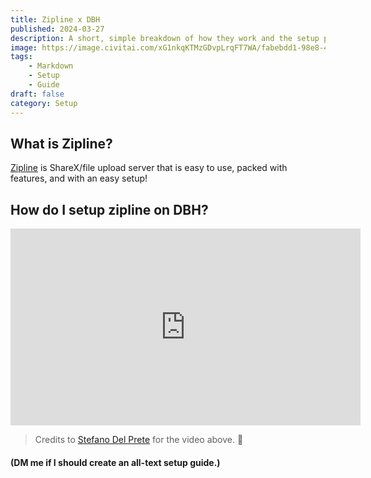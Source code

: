 ```yaml
---
title: Zipline x DBH
published: 2024-03-27
description: A short, simple breakdown of how they work and the setup process.
image: https://image.civitai.com/xG1nkqKTMzGDvpLrqFT7WA/fabebdd1-98e8-4301-ae0a-2d15af307700/original=true/325141.jpeg
tags:
    - Markdown
    - Setup
    - Guide
draft: false
category: Setup
---
```


## What is Zipline?

[Zipline](https://zipline.diced.sh/) is ShareX/file upload server that is easy to use, packed with features, and with an easy setup!

## How do I setup zipline on DBH?

<iframe width="560" height="315" src="https://www.youtube.com/embed/MGu9qD4ZoDg?si=vvIsEajjUyCApuID" title="Video Player" frameborder="0" allow="accelerometer; autoplay; clipboard-write; encrypted-media; gyroscope; picture-in-picture; web-share" referrerpolicy="strict-origin-when-cross-origin" allowfullscreen></iframe>

> Credits to [Stefano Del Prete](https://www.youtube.com/@Stef_DP) for the video above. 💞

#### (DM me if I should create an all-text setup guide.)
